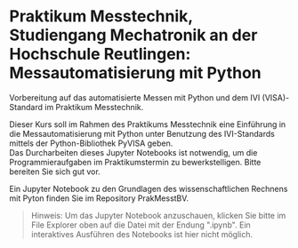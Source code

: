 # Praktikum Messtechnik, Studiengang Mechatronik an der Hochschule Reutlingen: Messautomatisierung mit Python
Vorbereitung auf das automatisierte Messen mit Python und dem IVI (VISA)-Standard im Praktikum Messtechnik.

Dieser Kurs soll im Rahmen des Praktikums Messtechnik eine Einführung in die Messautomatisierung mit Python unter Benutzung des IVI-Standards mittels der Python-Bibliothek PyVISA geben.  
Das Durcharbeiten dieses Jupyter Notebooks ist notwendig, um die Programmieraufgaben im Praktikumstermin zu bewerkstelligen. Bitte bereiten Sie sich gut vor.

Ein Jupyter Notebook zu den Grundlagen des wissenschaftlichen Rechnens mit Pyton finden Sie im Repository PrakMesstBV.

>Hinweis: Um das Jupyter Notebook anzuschauen, klicken Sie bitte im File Explorer oben auf die Datei mit der Endung ".ipynb". Ein interaktives Ausführen des Notebooks ist hier nicht möglich.
